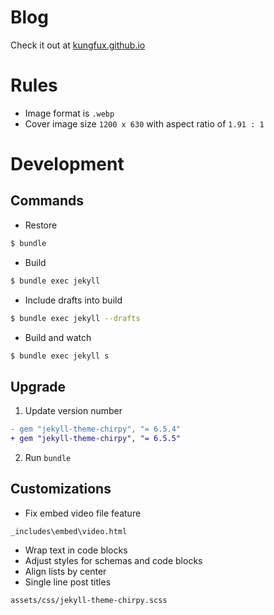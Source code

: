 # Blog
Check it out at [kungfux.github.io](https://kungfux.github.io)

# Rules
- Image format is `.webp`
- Cover image size `1200 x 630` with aspect ratio of `1.91 : 1`

# Development
## Commands
- Restore
```bash
$ bundle
```

- Build
```bash
$ bundle exec jekyll
```

- Include drafts into build
```bash
$ bundle exec jekyll --drafts
```

- Build and watch
```bash
$ bundle exec jekyll s
```

## Upgrade
1. Update version number
```diff
- gem "jekyll-theme-chirpy", "= 6.5.4"
+ gem "jekyll-theme-chirpy", "= 6.5.5"
```

2. Run `bundle`

## Customizations

- Fix embed video file feature
```
_includes\embed\video.html
```

- Wrap text in code blocks
- Adjust styles for schemas and code blocks
- Align lists by center
- Single line post titles
```
assets/css/jekyll-theme-chirpy.scss
```
